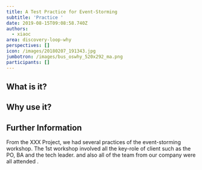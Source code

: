 ```yaml
---
title: A Test Practice for Event-Storming
subtitle: 'Practice '
date: 2019-08-15T09:08:58.740Z
authors:
  - xiaoc
area: discovery-loop-why
perspectives: []
icon: /images/20180207_191343.jpg
jumbotron: /images/bus_oswhy_520x292_ma.png
participants: []
---
```

## What is it?

## Why use it?

## Further Information



From the XXX Project, we had several practices of the event-storming workshop. The 1st workshop involved all the key-role of client such as the PO, BA and the tech leader. and also all of the team from our company were all attended .
